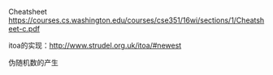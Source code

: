 Cheatsheet
https://courses.cs.washington.edu/courses/cse351/16wi/sections/1/Cheatsheet-c.pdf

itoa的实现：http://www.strudel.org.uk/itoa/#newest

伪随机数的产生